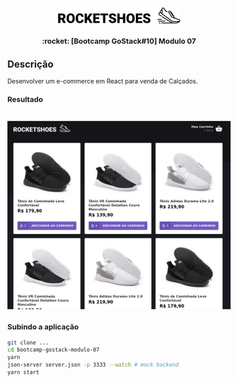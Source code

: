<h1 align="center">
  <img src=".github/logo-inverted.png" />
</h1>

<h3 align="center">
  :rocket: [Bootcamp GoStack#10] Modulo 07
</h3>

## Descrição
Desenvolver um e-commerce em React para venda de Calçados.


### Resultado
<h1 align="center">
  <img src=".github/resultado.png" width="800px" />
</h1>

### Subindo a aplicação
```sh
git clone ...
cd bootcamp-gostack-modulo-07
yarn
json-server server.json -p 3333 --watch # mock backend
yarn start
```
